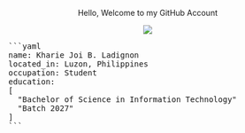 <p align="center">
  Hello, Welcome to my GitHub Account
</p>
<p align="center">
  <img src="https://media4.giphy.com/media/v1.Y2lkPTc5MGI3NjExOWFhbGRuOG04d3ZiMGp4dTFobWl0ZmI3bXFxdmY2d2pqMXl2MWRpaiZlcD12MV9pbnRlcm5hbF9naWZfYnlfaWQmY3Q9Zw/ASd0Ukj0y3qMM/giphy.gif" />
</p>
<pre>```yaml
name: Kharie Joi B. Ladignon
located_in: Luzon, Philippines
occupation: Student
education:
[
  "Bachelor of Science in Information Technology"
  "Batch 2027"
]
```</pre>
